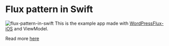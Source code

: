 # Flux pattern in Swift
![flux-pattern-in-swift](https://swiftandpizza.com/wp-content/uploads/2020/01/Github-01_sap_featured_image_flux.jpg)
This is the example app made with [WordPressFlux-iOS](https://github.com/wordpress-mobile/WordPressFlux-iOS) and ViewModel.

Read more [here](https://swiftandpizza.com/flux-in-swift/)
